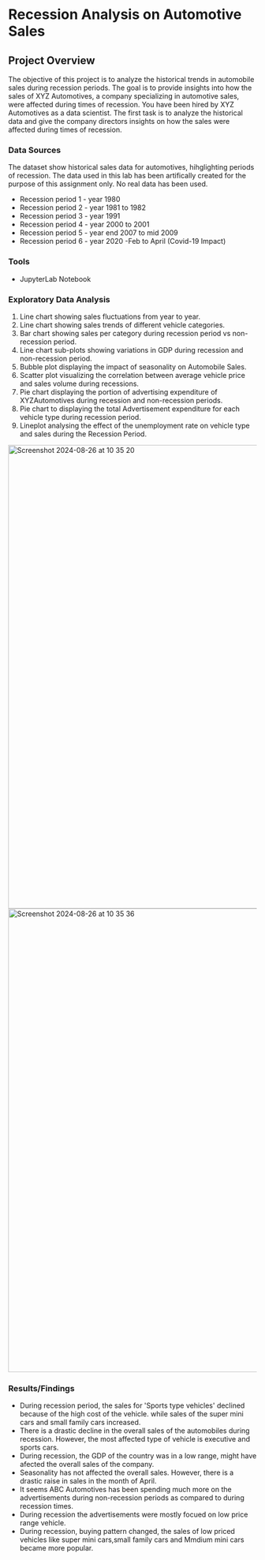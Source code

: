 # Recession Analysis on Automotive Sales

## Project Overview
The objective of this project is to analyze the historical trends in automobile sales during recession periods. The goal is to provide insights into how the sales of XYZ Automotives, a company specializing in automotive sales, were affected during times of recession. You have been hired by XYZ Automotives as a data scientist. The first task is to analyze the historical data and give the company directors insights on how the sales were affected during times of recession.

### Data Sources
The dataset show historical sales data for automotives, hihglighting periods of recession. The data used in this lab has been artifically created for the purpose of this assignment only. No real data has been used.
- Recession period 1 - year 1980
- Recession period 2 - year 1981 to 1982
- Recession period 3 - year 1991
- Recession period 4 - year 2000 to 2001
- Recession period 5 - year end 2007 to mid 2009
- Recession period 6 - year 2020 -Feb to April (Covid-19 Impact)

### Tools
- JupyterLab Notebook

### Exploratory Data Analysis
1. Line chart showing sales fluctuations from year to year.
2. Line chart showing sales trends of different vehicle categories.
3. Bar chart showing sales per category during recession period vs non-recession period.
4. Line chart sub-plots showing variations in GDP during recession and non-recession period.
5. Bubble plot displaying the impact of seasonality on Automobile Sales.
6. Scatter plot visualizing the correlation between average vehicle price and sales volume during recessions.
7. Pie chart displaying the portion of advertising expenditure of XYZAutomotives during recession and non-recession periods.
8. Pie chart to displaying the total Advertisement expenditure for each vehicle type during recession period.
9. Lineplot analysing the effect of the unemployment rate on vehicle type and sales during the Recession Period.

<img width="940" alt="Screenshot 2024-08-26 at 10 35 20" src="https://github.com/user-attachments/assets/8101da0d-fe05-4fe8-9e06-ba9bd904fc41">
<img width="940" alt="Screenshot 2024-08-26 at 10 35 36" src="https://github.com/user-attachments/assets/f9b6b736-c04c-489e-848d-f911593d168d">

### Results/Findings
- During recession period, the sales for 'Sports type vehicles' declined because of the high cost of the vehicle. while sales of the super mini cars and small family cars increased.
- There is a drastic decline in the overall sales of the automobiles during recession. However, the most affected type of vehicle is executive and sports cars.
- During recession, the GDP of the country was in a low range, might have afected the overall sales of the company.
- Seasonality has not affected the overall sales. However, there is a drastic raise in sales in the month of April.
- It seems ABC Automotives has been spending much more on the advertisements during non-recession periods as compared to during recession times.
- During recession the advertisements were mostly focued on low price range vehicle.
- During recession, buying pattern changed, the sales of low priced vehicles like super mini cars,small family cars and Mmdium mini cars became more popular.
